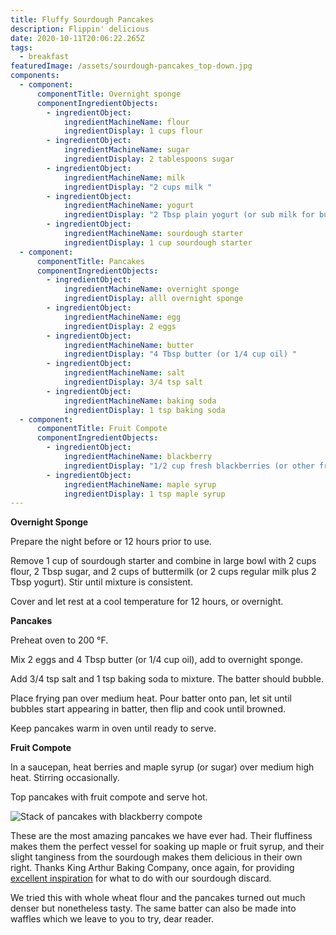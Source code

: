 ```yaml
---
title: Fluffy Sourdough Pancakes
description: Flippin' delicious
date: 2020-10-11T20:06:22.265Z
tags:
  - breakfast
featuredImage: /assets/sourdough-pancakes_top-down.jpg
components:
  - component:
      componentTitle: Overnight sponge
      componentIngredientObjects:
        - ingredientObject:
            ingredientMachineName: flour
            ingredientDisplay: 1 cups flour
        - ingredientObject:
            ingredientMachineName: sugar
            ingredientDisplay: 2 tablespoons sugar
        - ingredientObject:
            ingredientMachineName: milk
            ingredientDisplay: "2 cups milk "
        - ingredientObject:
            ingredientMachineName: yogurt
            ingredientDisplay: "2 Tbsp plain yogurt (or sub milk for buttermilk) "
        - ingredientObject:
            ingredientMachineName: sourdough starter
            ingredientDisplay: 1 cup sourdough starter
  - component:
      componentTitle: Pancakes
      componentIngredientObjects:
        - ingredientObject:
            ingredientMachineName: overnight sponge
            ingredientDisplay: alll overnight sponge
        - ingredientObject:
            ingredientMachineName: egg
            ingredientDisplay: 2 eggs
        - ingredientObject:
            ingredientMachineName: butter
            ingredientDisplay: "4 Tbsp butter (or 1/4 cup oil) "
        - ingredientObject:
            ingredientMachineName: salt
            ingredientDisplay: 3/4 tsp salt
        - ingredientObject:
            ingredientMachineName: baking soda
            ingredientDisplay: 1 tsp baking soda
  - component:
      componentTitle: Fruit Compote
      componentIngredientObjects:
        - ingredientObject:
            ingredientMachineName: blackberry
            ingredientDisplay: "1/2 cup fresh blackberries (or other fruit) "
        - ingredientObject:
            ingredientMachineName: maple syrup
            ingredientDisplay: 1 tsp maple syrup
---
```

**Overnight Sponge**

Prepare the night before or 12 hours prior to use. 

Remove 1 cup of sourdough starter and combine in large bowl with 2 cups flour, 2 Tbsp sugar, and 2 cups of buttermilk (or 2 cups regular milk plus 2 Tbsp yogurt). Stir until mixture is consistent. 

Cover and let rest at a cool temperature for 12 hours, or overnight. 

**Pancakes**

Preheat oven to 200 °F.

Mix 2 eggs and 4 Tbsp butter (or 1/4 cup oil), add to overnight sponge. 

Add 3/4 tsp salt and 1 tsp baking soda to mixture. The batter should bubble. 

Place frying pan over medium heat. Pour batter onto pan, let sit until bubbles start appearing in batter, then flip and cook until browned.

Keep pancakes warm in oven until ready to serve.

**Fruit Compote**

In a saucepan, heat berries and maple syrup (or sugar) over medium high heat. Stirring occasionally.

Top pancakes with fruit compote and serve hot.

![Stack of pancakes with blackberry compote](/assets/sourdough-pancakes_profile.jpg "Pancake stack topped with fresh blackberry compote")

These are the most amazing pancakes we have ever had. Their fluffiness makes them the perfect vessel for soaking up maple or fruit syrup, and their slight tanginess from the sourdough makes them delicious in their own right. Thanks King Arthur Baking Company, once again, for providing [excellent inspiration](https://www.kingarthurbaking.com/recipes/classic-sourdough-waffles-or-pancakes-recipe) for what to do with our sourdough discard.

We tried this with whole wheat flour and the pancakes turned out much denser but nonetheless tasty. The same batter can also be made into waffles which we leave to you to try, dear reader.